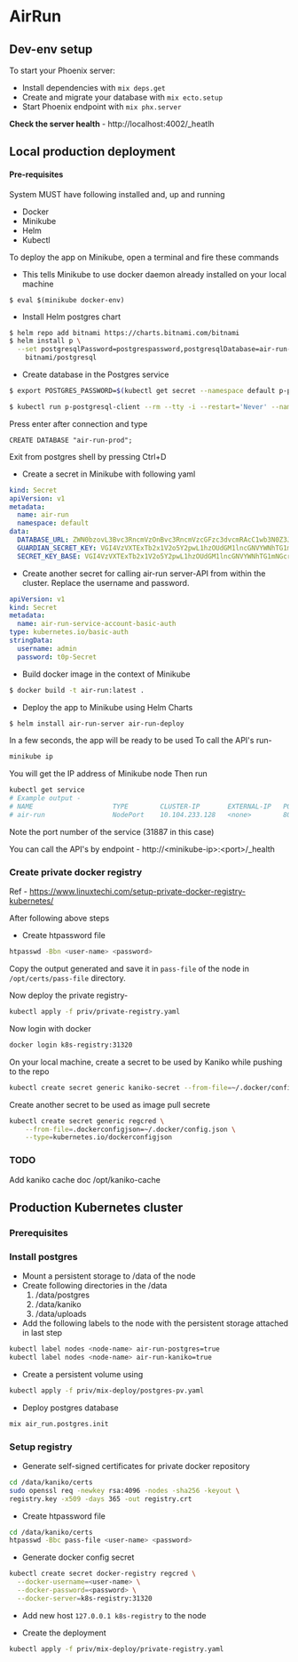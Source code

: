 # AirRun

## Dev-env setup

To start your Phoenix server:

  * Install dependencies with `mix deps.get`
  * Create and migrate your database with `mix ecto.setup`
  * Start Phoenix endpoint with `mix phx.server`

**Check the server health** - http://localhost:4002/_heatlh

## Local production deployment

#### Pre-requisites
System MUST have following installed and, up and running
* Docker
* Minikube
* Helm
* Kubectl

To deploy the app on Minikube, open a terminal and fire these commands

* This tells Minikube to use docker daemon already installed on your local machine
```
$ eval $(minikube docker-env)
```

* Install Helm postgres chart
```bash
$ helm repo add bitnami https://charts.bitnami.com/bitnami
$ helm install p \
  --set postgresqlPassword=postgrespassword,postgresqlDatabase=air-run-prod \
    bitnami/postgresql
```

* Create database in the Postgres service
```bash
$ export POSTGRES_PASSWORD=$(kubectl get secret --namespace default p-postgresql -o jsonpath="{.data.postgresql-password}" | base64 --decode)

$ kubectl run p-postgresql-client --rm --tty -i --restart='Never' --namespace default --image docker.io/bitnami/postgresql:11.10.0-debian-10-r60 --env="PGPASSWORD=$POSTGRES_PASSWORD" --command -- psql --host p-postgresql -U postgres -d postgres -p 5432
```
Press enter after connection and type
```psql
CREATE DATABASE "air-run-prod";
```

Exit from postgres shell by pressing Ctrl+D

* Create a secret in Minikube with following yaml
```yaml
kind: Secret
apiVersion: v1
metadata:
  name: air-run
  namespace: default
data:
  DATABASE_URL: ZWN0bzovL3Bvc3RncmVzOnBvc3RncmVzcGFzc3dvcmRAcC1wb3N0Z3Jlc3FsL2Fpci1ydW4tcHJvZA==
  GUARDIAN_SECRET_KEY: VGI4VzVXTExTb2x1V2o5Y2pwL1hzOUdGM1lncGNVYWNhTG1mNGcrMW84NG5GTXNQKy9lRjlFb2t3Ry8rQ1pEVwo=
  SECRET_KEY_BASE: VGI4VzVXTExTb2x1V2o5Y2pwL1hzOUdGM1lncGNVYWNhTG1mNGcrMW84NG5GTXNQKy9lRjlFb2t3Ry8rQ1pEVwo=
```

* Create another secret for calling air-run server-API from within the cluster. Replace the username and password.
```yaml
apiVersion: v1
kind: Secret
metadata:
  name: air-run-service-account-basic-auth
type: kubernetes.io/basic-auth
stringData:
  username: admin
  password: t0p-Secret
```

* Build docker image in the context of Minikube
```bash
$ docker build -t air-run:latest .
```

* Deploy the app to Minikube using Helm Charts
```bash
$ helm install air-run-server air-run-deploy
```

In a few seconds, the app will be ready to be used
To call the API's run-
```bash
minikube ip
```

You will get the IP address of Minikube node
Then run
```bash
kubectl get service
# Example output -
# NAME                    TYPE        CLUSTER-IP       EXTERNAL-IP   PORT(S)        AGE
# air-run                 NodePort    10.104.233.128   <none>        80:31887/TCP   22m
```

Note the port number of the service (31887 in this case)

You can call the API's by endpoint - http://\<minikube-ip\>:\<port\>/_health

### Create private docker registry
Ref - https://www.linuxtechi.com/setup-private-docker-registry-kubernetes/

After following above steps
* Create htpassword file
```bash
htpasswd -Bbn <user-name> <password>
```
Copy the output generated and save it in `pass-file` of the node in `/opt/certs/pass-file` directory.

Now deploy the private registry-
```bash
kubectl apply -f priv/private-registry.yaml
```

Now login with docker
```bash
docker login k8s-registry:31320
```

On your local machine, create a secret to be used by Kaniko while pushing to the repo
```bash
kubectl create secret generic kaniko-secret --from-file=~/.docker/config.json
```

Create another secret to be used as image pull secrete
```bash
kubectl create secret generic regcred \
    --from-file=.dockerconfigjson=~/.docker/config.json \
    --type=kubernetes.io/dockerconfigjson
```

### TODO
Add kaniko cache doc /opt/kaniko-cache

## Production Kubernetes cluster

### Prerequisites

### Install postgres

* Mount a persistent storage to /data of the node
* Create following directories in the /data
  1. /data/postgres
  2. /data/kaniko
  3. /data/uploads
* Add the following labels to the node with the persistent storage attached in last step
```bash
kubectl label nodes <node-name> air-run-postgres=true
kubectl label nodes <node-name> air-run-kaniko=true
```
* Create a persistent volume using
```bash
kubectl apply -f priv/mix-deploy/postgres-pv.yaml
```
* Deploy postgres database
```bash
mix air_run.postgres.init
```

### Setup registry

* Generate self-signed certificates for private docker repository
```bash
cd /data/kaniko/certs
sudo openssl req -newkey rsa:4096 -nodes -sha256 -keyout \
registry.key -x509 -days 365 -out registry.crt
```

* Create htpassword file
```bash
cd /data/kaniko/certs
htpasswd -Bbc pass-file <user-name> <password>
```

* Generate docker config secret
```bash
kubectl create secret docker-registry regcred \
  --docker-username=<user-name> \
  --docker-password=<password> \
  --docker-server=k8s-registry:31320
```

* Add new host `127.0.0.1 k8s-registry` to the node

* Create the deployment
```bash
kubectl apply -f priv/mix-deploy/private-registry.yaml
```